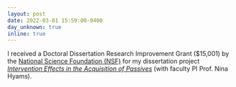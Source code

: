```yaml
---
layout: post
date: 2022-03-01 15:59:00-0400
day_unknown: true
inline: true
---
```


I received a Doctoral Dissertation Research Improvement Grant ($15,001) by the [National Science Foundation (NSF)](https://beta.nsf.gov/funding/opportunities/linguistics-program-doctoral-dissertation-research-improvement-grants-ling) for my dissertation project *<a href="https://www.nsf.gov/awardsearch/showAward?AWD_ID=2146647&HistoricalAwards=false" target="_new">Intervention Effects in the Acquisition of Passives</a>* (with faculty PI Prof. Nina Hyams).


